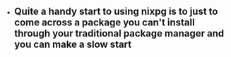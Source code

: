 - Quite a handy start to using nixpg is to just to come across a package you can't install through your traditional package manager and you can make a slow start
	-